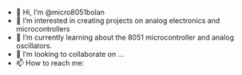 - 👋 Hi, I’m @micro8051bolan
- 👀 I’m interested in creating projects on analog electronics and microcontrollers
- 🌱 I’m currently learning about the 8051 microcontroller and analog oscillators.
- 💞️ I’m looking to collaborate on ...
- 📫 How to reach me: 
